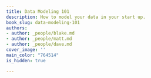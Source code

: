```yaml
---
title: Data Modeling 101
description: How to model your data in your start up.
book_slug: data-modeling-101
authors:
- author: _people/blake.md
- author: _people/matt.md
- author: _people/dave.md
cover_image: ''
main_color: "764514"
is_hidden: true

---
```

